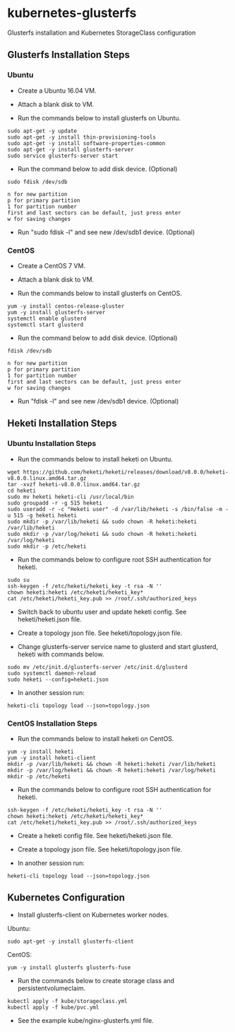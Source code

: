 # kubernetes-glusterfs
Glusterfs installation and Kubernetes StorageClass configuration

## Glusterfs Installation Steps

### Ubuntu

- Create a Ubuntu 16.04 VM.

- Attach a blank disk to VM.

- Run the commands below to install glusterfs on Ubuntu.

```
sudo apt-get -y update
sudo apt-get -y install thin-provisioning-tools
sudo apt-get -y install software-properties-common
sudo apt-get -y install glusterfs-server 
sudo service glusterfs-server start
```

- Run the command below to add disk device. (Optional)

```
sudo fdisk /dev/sdb

n for new partition
p for primary partition
1 for partition number
first and last sectors can be default, just press enter
w for saving changes
```

- Run "sudo fdisk -l" and see new /dev/sdb1 device. (Optional)

### CentOS

- Create a CentOS 7 VM.

- Attach a blank disk to VM.

- Run the commands below to install glusterfs on CentOS.

```
yum -y install centos-release-gluster
yum -y install glusterfs-server
systemctl enable glusterd
systemctl start glusterd
```

- Run the command below to add disk device. (Optional)

```
fdisk /dev/sdb

n for new partition
p for primary partition
1 for partition number
first and last sectors can be default, just press enter
w for saving changes
```

- Run "fdisk -l" and see new /dev/sdb1 device. (Optional) 

## Heketi Installation Steps

### Ubuntu Installation Steps

- Run the commands below to install heketi on Ubuntu.

```
wget https://github.com/heketi/heketi/releases/download/v8.0.0/heketi-v8.0.0.linux.amd64.tar.gz
tar -xvzf heketi-v8.0.0.linux.amd64.tar.gz
cd heketi
sudo mv heketi heketi-cli /usr/local/bin
sudo groupadd -r -g 515 heketi
sudo useradd -r -c "Heketi user" -d /var/lib/heketi -s /bin/false -m -u 515 -g heketi heketi
sudo mkdir -p /var/lib/heketi && sudo chown -R heketi:heketi /var/lib/heketi
sudo mkdir -p /var/log/heketi && sudo chown -R heketi:heketi /var/log/heketi
sudo mkdir -p /etc/heketi
```

- Run the commands below to configure root SSH authentication for heketi.

```
sudo su
ssh-keygen -f /etc/heketi/heketi_key -t rsa -N ''
chown heketi:heketi /etc/heketi/heketi_key*
cat /etc/heketi/heketi_key.pub >> /root/.ssh/authorized_keys
```

- Switch back to ubuntu user and update heketi config. See heketi/heketi.json file.

- Create a topology json file. See heketi/topology.json file.

- Change glusterfs-server service name to glusterd and start glusterd, heketi with commands below.

```
sudo mv /etc/init.d/glusterfs-server /etc/init.d/glusterd
sudo systemctl daemon-reload
sudo heketi --config=heketi.json
```

- In another session run:

```
heketi-cli topology load --json=topology.json
```

### CentOS Installation Steps

- Run the commands below to install heketi on CentOS.

```
yum -y install heketi
yum -y install heketi-client
mkdir -p /var/lib/heketi && chown -R heketi:heketi /var/lib/heketi
mkdir -p /var/log/heketi && chown -R heketi:heketi /var/log/heketi
mkdir -p /etc/heketi
```

- Run the commands below to configure root SSH authentication for heketi.

```
ssh-keygen -f /etc/heketi/heketi_key -t rsa -N ''
chown heketi:heketi /etc/heketi/heketi_key*
cat /etc/heketi/heketi_key.pub >> /root/.ssh/authorized_keys
```

- Create a heketi config file. See heketi/heketi.json file.

- Create a topology json file. See heketi/topology.json file.

- In another session run:

```
heketi-cli topology load --json=topology.json
```

## Kubernetes Configuration

- Install glusterfs-client on Kubernetes worker nodes.

Ubuntu:
```
sudo apt-get -y install glusterfs-client
```

CentOS:
```
yum -y install glusterfs glusterfs-fuse
```

- Run the commands below to create storage class and persistentvolumeclaim.

```
kubectl apply -f kube/storageclass.yml
kubectl apply -f kube/pvc.yml
```

- See the example kube/nginx-glusterfs.yml file.